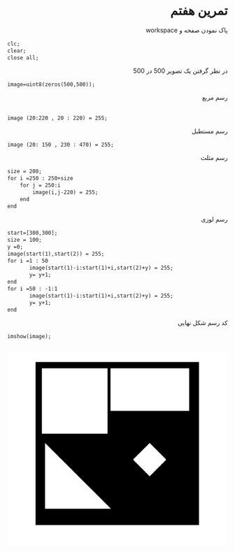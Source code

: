 
<div dir = "rtl">
    <h1> تمرین هفتم </h1>
</div>

<div dir="rtl">
پاک نمودن صفحه و workspace
</br>

</div>


````
clc;
clear;
close all;
````
<div dir="rtl">
در نظر گرفتن یک تصویر 500 در 500</br>

</div>

````
image=uint8(zeros(500,500));

````
<div dir="rtl">
 رسم مربع
</div>

````

image (20:220 , 20 : 220) = 255;

````

<div dir="rtl">
 رسم مستطیل
</div>

````
image (20: 150 , 230 : 470) = 255;

````

<div dir="rtl">

رسم مثلث
</div>

````
size = 200;
for i =250 : 250+size
    for j = 250:i
        image(i,j-220) = 255;
    end
end
````

<div dir="rtl">

رسم لوزی
</div>

````
start=[300,300];
size = 100;
y =0;
image(start(1),start(2)) = 255;
for i =1 : 50
       image(start(1)-i:start(1)+i,start(2)+y) = 255;
       y= y+1;
end
for i =50 : -1:1
       image(start(1)-i:start(1)+i,start(2)+y) = 255;
       y= y+1;
end
````
<div dir="rtl">

کد رسم شکل نهایی
</div>

````
imshow(image);


````

![خروجی](assets/result.jpg)

